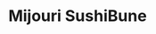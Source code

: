---
layout: place
title: Mijouri SushiBune
permalink: /california/san-bruno/mijouri-sushibune.html
stateAbbr: CA
stateName: California
cityName: San Bruno
seo:
  type: restaurant
  links: http://www.mijourisushibune1230b.com/
place_id: ChIJk7Cgmb95j4ARLgQRsr2ljuY
photos:
  - name: >-
      places/ChIJk7Cgmb95j4ARLgQRsr2ljuY/photos/AeeoHcJg7UN24PXlNbktdyY7h_D9p3JmF3q7q63uR1lhm4fA51c81kY7PVcoM1T08dGjZpcX1jkJRWuI5JxihCw7YGtXdbwcuVSJzfHzoPnaGC2jlNh8zlWUgeu8lZWNJJTIkvJ8hmsDzv-46N4UFtpBt9k2pMJPbCYzOIuH8H3BICYgzLyNmjQj0JvfsbxOlTr8auo_WbnuKHkbl80LNIQrrofudiJqCU_OFwMv034df_viu1Co87Ph9I4_ljVOaEtLgITZff8F49Un1saEnR13odpw45GxH-3u8nzPQxsMBhtxhA
    widthPx: 4032
    heightPx: 3024
    authorAttributions:
      - displayName: Mijouri SushiBune
        uri: https://maps.google.com/maps/contrib/116046821649933931122
        photoUri: >-
          https://lh3.googleusercontent.com/a/ACg8ocIw8HWIGtyi3qUi1oq_5HPXTi96LAPBhXFNg_Rvi3DOA_9XMQ=s100-p-k-no-mo
    flagContentUri: >-
      https://www.google.com/local/imagery/report/?cb_client=maps_api_places.places_api&image_key=!1e10!2sAF1QipOVyYg0YkRiZEhG2BP-tsyqFR67BKpe4L59_di7&hl=en-US
    googleMapsUri: >-
      https://www.google.com/maps/place//data=!3m4!1e2!3m2!1sAF1QipOVyYg0YkRiZEhG2BP-tsyqFR67BKpe4L59_di7!2e10!4m2!3m1!1s0x808f79bf99a0b093:0xe68ea5bdb211042e
  - name: >-
      places/ChIJk7Cgmb95j4ARLgQRsr2ljuY/photos/AeeoHcKnH361xRkHboVtPHVWk30deMqTq4gcGbxuhzrcz4GlHXzqZNbWi-IGHSbQ8jDWeH4VAKbssTSXw1uemokRsWRQNJWF9g-L_omufWeflPbxUiFqihIQkodlD0lDsU4SX5zmJWvpjwrLchp_8xILyUKJySaYSOe5KtWqKCoRkEsK8Lo3nMdALFZ3l9X-5G-OsVMA1Nzgi_VMCzixULh8ChGLmdN-sN7Ce9UaGAQJOOcHaPGNOczA2ywkqUFDqYgZ8x3q5ITa6dRH34E_jklbIAl4UEI1BWRb9Xd-ETGLLiSTd7b7it6jDvVjCZwvPscYHaq8jyoDmaF6RmoTYyg-OWvj3xSaYJ0to-AbAqCaWMWuuOZ0nMRmpI-yZreFjQvx3ATs3YkS3CyMI48uJBspFaxg253DoShRsSp2w2ssadABabOG
    widthPx: 3600
    heightPx: 4800
    authorAttributions:
      - displayName: Arty Larpnampha
        uri: https://maps.google.com/maps/contrib/110557828288569645344
        photoUri: >-
          https://lh3.googleusercontent.com/a-/ALV-UjUzH6SBdpVbp6RhYPWSJsTKaVxUnf-IFkyGwtZkodOlQXmnvQhw=s100-p-k-no-mo
    flagContentUri: >-
      https://www.google.com/local/imagery/report/?cb_client=maps_api_places.places_api&image_key=!1e10!2sCIHM0ogKEICAgMDIuOW8gAE&hl=en-US
    googleMapsUri: >-
      https://www.google.com/maps/place//data=!3m4!1e2!3m2!1sCIHM0ogKEICAgMDIuOW8gAE!2e10!4m2!3m1!1s0x808f79bf99a0b093:0xe68ea5bdb211042e
  - name: >-
      places/ChIJk7Cgmb95j4ARLgQRsr2ljuY/photos/AeeoHcLkAPecjVTCMQMLpWYKFkl1RJRAmJhnZ8tX0W0vVQBi5-GPQFjWGT46fZ5e_fvk7lxA1wvsIdW0bAUg9MJSS2A6xn_4iMdEO_DcEbOJWvLn_pEL3ceRtjBhlDr4Yn4ibxpB3tK_Byn71LRL-6x_yPMZJzNP_9Vmw5C6leK7oRxlexQqlTTmRdnMg3wS2N9CMkT2Z-dLj3CWsw89uuJWdZLcBJi0LyvSW7Vv7PI3Od3I-Ad4MIFovGRSeD6_udvWgvKLlCR30h4yruQcVNPqP9iQf5kJX57mUJ0KRp0oZ8Viyg
    widthPx: 4032
    heightPx: 3024
    authorAttributions:
      - displayName: Mijouri SushiBune
        uri: https://maps.google.com/maps/contrib/116046821649933931122
        photoUri: >-
          https://lh3.googleusercontent.com/a/ACg8ocIw8HWIGtyi3qUi1oq_5HPXTi96LAPBhXFNg_Rvi3DOA_9XMQ=s100-p-k-no-mo
    flagContentUri: >-
      https://www.google.com/local/imagery/report/?cb_client=maps_api_places.places_api&image_key=!1e10!2sAF1QipMxf_S63_Vu4GulqO-Re1HfqojXxqY9UJmarFV1&hl=en-US
    googleMapsUri: >-
      https://www.google.com/maps/place//data=!3m4!1e2!3m2!1sAF1QipMxf_S63_Vu4GulqO-Re1HfqojXxqY9UJmarFV1!2e10!4m2!3m1!1s0x808f79bf99a0b093:0xe68ea5bdb211042e
  - name: >-
      places/ChIJk7Cgmb95j4ARLgQRsr2ljuY/photos/AeeoHcLzOivF99-x1dQdzdCx6zPCIIqRTxvHsRjJVLdRl5EuHBodA6dHLP1oy78pRK9-6NgKzSykCmp_GY-kcPtqEkfiz_v6t6erH1LWSooPCTKC6Uz5wb_aXI4nl0C_cNgUU0UckPGaPwhw30CqJzLyu_b0egJZuEmBF9ugUcVRf-d_MFKZ0k7GP4FHG_TafNSHEIUjuI3yXjJCVzraI4oVUFrv7aGcVLcpQ8sxXDKEz1bCn5Elx38hKGUeltNEAIStZzaCKGwlZQ6Q94ymBIwPg0kbf0ieykrabmW63QpJW73Z7j7IhYH-jtxtDlFr6XFcnZe9S8NPBnfkNKW5IC3vNbpMCss142sKayhYPiu7XK0Gdd8AKe7S5nQPdIQnW_FoVA5C6jzeF9_ogg0ukb35c-1CqtJUYqbdOLcKeioipOgVMb0
    widthPx: 4032
    heightPx: 3024
    authorAttributions:
      - displayName: Arty Larpnampha
        uri: https://maps.google.com/maps/contrib/110557828288569645344
        photoUri: >-
          https://lh3.googleusercontent.com/a-/ALV-UjUzH6SBdpVbp6RhYPWSJsTKaVxUnf-IFkyGwtZkodOlQXmnvQhw=s100-p-k-no-mo
    flagContentUri: >-
      https://www.google.com/local/imagery/report/?cb_client=maps_api_places.places_api&image_key=!1e10!2sCIHM0ogKEICAgMDIuOXc3wE&hl=en-US
    googleMapsUri: >-
      https://www.google.com/maps/place//data=!3m4!1e2!3m2!1sCIHM0ogKEICAgMDIuOXc3wE!2e10!4m2!3m1!1s0x808f79bf99a0b093:0xe68ea5bdb211042e
  - name: >-
      places/ChIJk7Cgmb95j4ARLgQRsr2ljuY/photos/AeeoHcLZ_mw3c4J7p9IsGkMM53i9TPRwSNSI7YcCAqaWDDm5aGNypdgJtyTAWMIAzb5yc2zYAGScogv1INuNxSqyg7qLUOnIKYVqln0Qx8EipV1P7I5vgUx43guL8Eow54YlGXIF2BuTNQPIRofTmMy8wkovjX15HVZowYMWLHsYTzgT3gcJlqOQEWQhocwbaepcjE0ZWsbjEutIA4Q3ikcHRPWoLtRQnKMDEHI2Iy7LBMAuq84AkpJXKvejtxpDaMNxLYv-C9Q-YVIpuyOFkLP6FjtiAuEVLRU4lO0yrwxWoeRvfx2jkpzm8aTZjr6wN_fumGEquE2Bw8o-ybkG3wRLzVXtnUHoT6e49Fu0ET_2r_zSRygFsUcN_cJRrnLFFfiKcSBAPrPOindLscLa9ck2ir2ZrLi8gpCq19_L5v0zE4WPFw
    widthPx: 3600
    heightPx: 4800
    authorAttributions:
      - displayName: Arty Larpnampha
        uri: https://maps.google.com/maps/contrib/110557828288569645344
        photoUri: >-
          https://lh3.googleusercontent.com/a-/ALV-UjUzH6SBdpVbp6RhYPWSJsTKaVxUnf-IFkyGwtZkodOlQXmnvQhw=s100-p-k-no-mo
    flagContentUri: >-
      https://www.google.com/local/imagery/report/?cb_client=maps_api_places.places_api&image_key=!1e10!2sCIHM0ogKEICAgMDIuOXcHw&hl=en-US
    googleMapsUri: >-
      https://www.google.com/maps/place//data=!3m4!1e2!3m2!1sCIHM0ogKEICAgMDIuOXcHw!2e10!4m2!3m1!1s0x808f79bf99a0b093:0xe68ea5bdb211042e
  - name: >-
      places/ChIJk7Cgmb95j4ARLgQRsr2ljuY/photos/AeeoHcKcJf42D2UW5CLCvkOmb4BvcPIm-3qFAHT1hNWjmmIXVDvHJE-Tnf8J0W4-fO4OL9LagzH4p7Iq4TQZByN6I011OhI_o_ko9m0QrcbgCakgwyNQd5o3BiI9zMUmLGAiOv7Jor618LEAtnBSuAd4VWHfJaNKQEfjZ4PrMKizl-YmkhdZuuRGWRhDrmvFBYi_40RcmVu6VLOTMqGqqIBSaqScROE3GcmGF3FvcKrIJLBySEZtrXao-mg9NtAs0ktRrqfLfFUw_q6LstQ7peZNE7xZlGBeWmq6UUh6KVOgfPzLP9fc95-FFK4fBdgfttk4NVJY2CrPojuzS1Z4PgMTSJtlCSFErLHYg0SoLui01WVHvsBtNGdZvhb1Ap33VYoGevQNPklBhqVEZUO8CgaN2xSifoBQAIqNllvebeeZK1XQGG0
    widthPx: 2268
    heightPx: 2268
    authorAttributions:
      - displayName: Chloé Dambrine
        uri: https://maps.google.com/maps/contrib/113351998486312401070
        photoUri: >-
          https://lh3.googleusercontent.com/a-/ALV-UjW73Q2flgTUBxFdoEi1pRBe4YBWBhA-OFe0lIqaZCm2fAcSzKv0=s100-p-k-no-mo
    flagContentUri: >-
      https://www.google.com/local/imagery/report/?cb_client=maps_api_places.places_api&image_key=!1e10!2sCIHM0ogKEICAgMCI9oKEvwE&hl=en-US
    googleMapsUri: >-
      https://www.google.com/maps/place//data=!3m4!1e2!3m2!1sCIHM0ogKEICAgMCI9oKEvwE!2e10!4m2!3m1!1s0x808f79bf99a0b093:0xe68ea5bdb211042e
  - name: >-
      places/ChIJk7Cgmb95j4ARLgQRsr2ljuY/photos/AeeoHcKfDXBqxl2JWOk-e6ZTbrr2saXe9xrdBflA6kipHJBgMTDSi6d4Z8b1vF3oWmXDOc_6lTPohmRHMQ8to3YBoxO6-Xy_d--J8p1736WoOkSgreSLBwsByWWGNLxH1pBV6CVmrieMZxW5qasd_29WQc_nQnbA8FRBVD4RPN0bj2fRHCM2VxbeCdak6-65FSCYyZ2pM57XoKQ9GfYdDxT4yR2zdBIN3uQwL7YTW1wsuL7L5Yexum2uwieAf2fa0nkDPnecTEEcCdN09hAaTGDm_s9yMe3wzuMZEkAvr3RhTGZSVgXoXh1APHh9Va9gnarayj1zVqKiNsOnpN9qnl-DXWjHkOBrQPhBNWB40oj7MAznGzZiK7GYbrMUryQY-8amZge3BxHnD20kP_44oW77AJQNgjTtD5OVF1gP284
    widthPx: 2268
    heightPx: 2268
    authorAttributions:
      - displayName: Chloé Dambrine
        uri: https://maps.google.com/maps/contrib/113351998486312401070
        photoUri: >-
          https://lh3.googleusercontent.com/a-/ALV-UjW73Q2flgTUBxFdoEi1pRBe4YBWBhA-OFe0lIqaZCm2fAcSzKv0=s100-p-k-no-mo
    flagContentUri: >-
      https://www.google.com/local/imagery/report/?cb_client=maps_api_places.places_api&image_key=!1e10!2sCIHM0ogKEICAgMCI9oJE&hl=en-US
    googleMapsUri: >-
      https://www.google.com/maps/place//data=!3m4!1e2!3m2!1sCIHM0ogKEICAgMCI9oJE!2e10!4m2!3m1!1s0x808f79bf99a0b093:0xe68ea5bdb211042e
  - name: >-
      places/ChIJk7Cgmb95j4ARLgQRsr2ljuY/photos/AeeoHcJJD2FukqLmymGqBoKQOoA4Z6K4UPZHpNCInTCuxyoboOECxbCImqPQF8Rje_SfELkozAI2HJh4NxWi62uxU1ZbwywS4GfwOCYPzCLSE-Kcv9Fgh8q40WzakkED0pv-6RH7NX-twtst9aXa2eSBqRrHPk_KR9uD-qof-Yg0oCvExTJXZyXhLYMGtx7QfAdLU9Cs_KLrjm-DONZ7Y-QM3woPUkbagAKEXjcZjH9YfWC5-6RHrUN7Gwp0ucTax9OmGJ_QrXOaICYkfb6-I6snX_SJw79qNft56s7rK7UBtrZoISu-Tx7dyzdIr8ZWWft84QtjNZjJdo7-8CreFQB-cktzvnUMSJUpIUdKZtDepKh5zdF4mkgGnxVJDCmX3RqGW-Xxn5VU6xEPJcBIg6RaGSYx0Vk6DwI5xoDiz555mJ651VL4
    widthPx: 4032
    heightPx: 3024
    authorAttributions:
      - displayName: Christian Sumulong
        uri: https://maps.google.com/maps/contrib/105994582435043559203
        photoUri: >-
          https://lh3.googleusercontent.com/a-/ALV-UjWkcvCmOSRCp2bQhER540r6-aREMufZskSaPPPW-X8EP1mu-kw4=s100-p-k-no-mo
    flagContentUri: >-
      https://www.google.com/local/imagery/report/?cb_client=maps_api_places.places_api&image_key=!1e10!2sCIHM0ogKEICAgICsmdn34QE&hl=en-US
    googleMapsUri: >-
      https://www.google.com/maps/place//data=!3m4!1e2!3m2!1sCIHM0ogKEICAgICsmdn34QE!2e10!4m2!3m1!1s0x808f79bf99a0b093:0xe68ea5bdb211042e
  - name: >-
      places/ChIJk7Cgmb95j4ARLgQRsr2ljuY/photos/AeeoHcKu7SoYekMDUzhZKwvyzu6aFtA12Tb9xsdqp0Jeugcjm5B-Ouho04d2tMu11BubQ5vrsB7zAyNifdsuxWBoetkMFNFpCcVxJSU93z4hKtrBRO3VqjYCZK3_0ngkenuWs1BvVf6Pc8kAUKZFm34QybUUr0qRq2PYSmBogLBwVChu3H0Wy-cNmSHlwr-bpLZzgmZBQSGV3Gnl7OUh1-10gZIg-WO-NNgl1hmF35JSshRiUqbjykdEacsEjzJBB2sK-3ZGwjZr0mKCG6_YYMlLjOgON0RizQqDerC4itD3YE7ACFYndtoOgsvruqiTAsbN1exIKdUkg-tuYXx1HR0_wB3uXCV9jMtyKw6LcZQkSDJfRYpruov2z75RxF7T0CGPwUAMm5m7aNVKMP3alfXcYXfTnffdix5Ex5rjvIYGs-g
    widthPx: 3600
    heightPx: 4800
    authorAttributions:
      - displayName: Chris Rimando
        uri: https://maps.google.com/maps/contrib/109193954888287894374
        photoUri: >-
          https://lh3.googleusercontent.com/a-/ALV-UjUBBcNvqLB0DQppj_b_AFJJcHOGV-LwUF6H4Ln-qRnHMOYcfaJh=s100-p-k-no-mo
    flagContentUri: >-
      https://www.google.com/local/imagery/report/?cb_client=maps_api_places.places_api&image_key=!1e10!2sCIHM0ogKEICAgICH_bKiTA&hl=en-US
    googleMapsUri: >-
      https://www.google.com/maps/place//data=!3m4!1e2!3m2!1sCIHM0ogKEICAgICH_bKiTA!2e10!4m2!3m1!1s0x808f79bf99a0b093:0xe68ea5bdb211042e
  - name: >-
      places/ChIJk7Cgmb95j4ARLgQRsr2ljuY/photos/AeeoHcJqiDtIqE1rh_tmPARUdvExKD06kfxJQCZtUrYP0LgQ9l-2S7hWko5HArX1Yvt6lSSte_3S0V4YgMGbjF7eiX7Tz3-XSTu3GYixFFw08U7icdrJdWE3KejsWTy21pVMa7O_Vf8huhzd-_qDEqEKngf6LbEKCBsd00TLPVnWbKoyD4D9QJ9bcVoUYOIMKFAi_0paYlIytLWsAOBBC0rGiymIBUcYwdXP_YIcX5qBCiC_daQE_jUGCSTlYn-DdVFJVS8plfiWJrUF2yEg3Wneh2ZRlcaksOhd-hOwLMXrcpPBGfzfKwO2cPG_1X_8jKtZsJ_-2_2wwoYMxDYzULpxqmfhGrChA0nJvCNvM-m1-yjntpAW9ScWrt1yl83Z1DsE0WiYll_mdMb__yZaqKGqFDRLRn1At8ollwteLTAVHUUD37YZ
    widthPx: 3024
    heightPx: 3024
    authorAttributions:
      - displayName: Derrick C
        uri: https://maps.google.com/maps/contrib/116102549022880374876
        photoUri: >-
          https://lh3.googleusercontent.com/a/ACg8ocLrJ3T1yVLwPCwwUL3fFCMMBe83_Qy9UCM_Bn7oEylpB9PvLqc=s100-p-k-no-mo
    flagContentUri: >-
      https://www.google.com/local/imagery/report/?cb_client=maps_api_places.places_api&image_key=!1e10!2sCIHM0ogKEICAgIC2gI7FkwE&hl=en-US
    googleMapsUri: >-
      https://www.google.com/maps/place//data=!3m4!1e2!3m2!1sCIHM0ogKEICAgIC2gI7FkwE!2e10!4m2!3m1!1s0x808f79bf99a0b093:0xe68ea5bdb211042e
address: 1230 El Camino Real B, San Bruno, CA 94066, USA
street: 1230 El Camino Real B
city: San Bruno
state: CA
zip: '94066'
country: USA
neighborhood: null
latitude: '37.639603'
longitude: '-122.420718'
accessibility_options:
  wheelchairAccessibleParking: true
  wheelchairAccessibleEntrance: true
  wheelchairAccessibleRestroom: true
  wheelchairAccessibleSeating: true
business_status: OPERATIONAL
name: Mijouri SushiBune
google_maps_links:
  directionsUri: >-
    https://www.google.com/maps/dir//''/data=!4m7!4m6!1m1!4e2!1m2!1m1!1s0x808f79bf99a0b093:0xe68ea5bdb211042e!3e0
  placeUri: https://maps.google.com/?cid=16613398309571200046
  writeAReviewUri: >-
    https://www.google.com/maps/place//data=!4m3!3m2!1s0x808f79bf99a0b093:0xe68ea5bdb211042e!12e1
  reviewsUri: >-
    https://www.google.com/maps/place//data=!4m4!3m3!1s0x808f79bf99a0b093:0xe68ea5bdb211042e!9m1!1b1
  photosUri: >-
    https://www.google.com/maps/place//data=!4m3!3m2!1s0x808f79bf99a0b093:0xe68ea5bdb211042e!10e5
primary_type: Japanese Restaurant
opening_hours:
  regular: null
  current: null
secondary_opening_hours:
  regular:
    weekdayDescriptions: null
    type: null
  current:
    weekdayDescriptions: null
    type: null
phone: (650) 583-0294
price_level: PRICE_LEVEL_MODERATE
price_range: $20 &ndash; $30
rating: '4.2'
rating_count: 0
website: http://www.mijourisushibune1230b.com/
description: >-
  Discover Mijouri SushiBune in San Bruno, CA$$$Mijouri SushiBune in San Bruno,
  CA, provides a welcoming spot for enjoying fresh Japanese flavors in a
  straightforward setting. This laid-back eatery specializes in a variety of
  sushi options and classic dishes like teriyaki, complemented by beverages such
  as sake and beer, making it a go-to choice for those seeking sushi restaurants
  nearby. The menu highlights affordable yet satisfying meals, with
  accessibility features like wheelchair-friendly entrances and seating that
  ensure everyone can enjoy the experience. Additionally, options for dine-in,
  takeout, and delivery add convenience for locals exploring Japanese places
  close to home. Overall, it's a reliable destination for anyone craving
  authentic tastes in a comfortable atmosphere.
generative_summary: >-
  Discover Mijouri SushiBune in San Bruno, CA$$$Mijouri SushiBune in San Bruno,
  CA, provides a welcoming spot for enjoying fresh Japanese flavors in a
  straightforward setting. This laid-back eatery specializes in a variety of
  sushi options and classic dishes like teriyaki, complemented by beverages such
  as sake and beer, making it a go-to choice for those seeking sushi restaurants
  nearby. The menu highlights affordable yet satisfying meals, with
  accessibility features like wheelchair-friendly entrances and seating that
  ensure everyone can enjoy the experience. Additionally, options for dine-in,
  takeout, and delivery add convenience for locals exploring Japanese places
  close to home. Overall, it's a reliable destination for anyone craving
  authentic tastes in a comfortable atmosphere.
generative_disclosure: Summarized by AI using the Grok-3-Mini model.
reviews:
  - name: >-
      places/ChIJk7Cgmb95j4ARLgQRsr2ljuY/reviews/ChZDSUhNMG9nS0VJQ0FnTUNBenQ3TkV3EAE
    relativePublishTimeDescription: 2 months ago
    rating: 5
    text:
      text: >-
        I got the beef teriyaki and tempura lunch special for $12.95. With a tip
        still under twenty bucks. The beef was more tender than other places
        I've tried. The tempura was delicious and included one shrimp tempura,
        and the rest was vegetables. It also came with rice and a small salad.
        There are sushi boats here I'd like to come back and try. The staff told
        me for now, the boats are operating fridays and weekends only. While I
        waited for my to go order, I spoke with a very friendly employee who
        said the restaurant has been there for thirty years. This restaurant is
        definitely worth a try. I will be coming back. It's right next to lowe's
        in San Bruno.
      languageCode: en
    originalText:
      text: >-
        I got the beef teriyaki and tempura lunch special for $12.95. With a tip
        still under twenty bucks. The beef was more tender than other places
        I've tried. The tempura was delicious and included one shrimp tempura,
        and the rest was vegetables. It also came with rice and a small salad.
        There are sushi boats here I'd like to come back and try. The staff told
        me for now, the boats are operating fridays and weekends only. While I
        waited for my to go order, I spoke with a very friendly employee who
        said the restaurant has been there for thirty years. This restaurant is
        definitely worth a try. I will be coming back. It's right next to lowe's
        in San Bruno.
      languageCode: en
    authorAttribution:
      displayName: Sherry Harrington
      uri: https://www.google.com/maps/contrib/104961624273758016570/reviews
      photoUri: >-
        https://lh3.googleusercontent.com/a-/ALV-UjWwH-pXG6bKKLCo_a7Jz7STPJKCAZBq5vEAjlNXP5_GHq1mDXiMAQ=s128-c0x00000000-cc-rp-mo-ba5
    publishTime: '2025-01-31T22:38:06.539394Z'
    flagContentUri: >-
      https://www.google.com/local/review/rap/report?postId=ChZDSUhNMG9nS0VJQ0FnTUNBenQ3TkV3EAE&d=17924085&t=1
    googleMapsUri: >-
      https://www.google.com/maps/reviews/data=!4m6!14m5!1m4!2m3!1sChZDSUhNMG9nS0VJQ0FnTUNBenQ3TkV3EAE!2m1!1s0x808f79bf99a0b093:0xe68ea5bdb211042e
  - name: >-
      places/ChIJk7Cgmb95j4ARLgQRsr2ljuY/reviews/ChZDSUhNMG9nS0VJQ0FnTUNnbTktTVR3EAE
    relativePublishTimeDescription: a month ago
    rating: 5
    text:
      text: >-
        Spouse and I go every week!  The atmosphere is nice.  We get excellent
        service!  The food is always delicious and the location is very clean. 
        Nice staff that remembers your order from the previous time so they know
        what we like 👍
      languageCode: en
    originalText:
      text: >-
        Spouse and I go every week!  The atmosphere is nice.  We get excellent
        service!  The food is always delicious and the location is very clean. 
        Nice staff that remembers your order from the previous time so they know
        what we like 👍
      languageCode: en
    authorAttribution:
      displayName: Larry Cabano
      uri: https://www.google.com/maps/contrib/114784331846155830984/reviews
      photoUri: >-
        https://lh3.googleusercontent.com/a/ACg8ocLIDhp6BD1Pic8HzZGfzcrMZBg2U_0BDGM6lKkVzffXLvtcBA=s128-c0x00000000-cc-rp-mo
    publishTime: '2025-02-21T01:55:36.691416Z'
    flagContentUri: >-
      https://www.google.com/local/review/rap/report?postId=ChZDSUhNMG9nS0VJQ0FnTUNnbTktTVR3EAE&d=17924085&t=1
    googleMapsUri: >-
      https://www.google.com/maps/reviews/data=!4m6!14m5!1m4!2m3!1sChZDSUhNMG9nS0VJQ0FnTUNnbTktTVR3EAE!2m1!1s0x808f79bf99a0b093:0xe68ea5bdb211042e
  - name: >-
      places/ChIJk7Cgmb95j4ARLgQRsr2ljuY/reviews/ChdDSUhNMG9nS0VJQ0FnTUNJOXFUNHpnRRAB
    relativePublishTimeDescription: a week ago
    rating: 5
    text:
      text: Excellent lunchi! Thank you a lot!
      languageCode: en
    originalText:
      text: Excellent lunchi! Thank you a lot!
      languageCode: en
    authorAttribution:
      displayName: Chloé Dambrine
      uri: https://www.google.com/maps/contrib/113351998486312401070/reviews
      photoUri: >-
        https://lh3.googleusercontent.com/a-/ALV-UjW73Q2flgTUBxFdoEi1pRBe4YBWBhA-OFe0lIqaZCm2fAcSzKv0=s128-c0x00000000-cc-rp-mo-ba3
    publishTime: '2025-04-01T20:30:12.287482Z'
    flagContentUri: >-
      https://www.google.com/local/review/rap/report?postId=ChdDSUhNMG9nS0VJQ0FnTUNJOXFUNHpnRRAB&d=17924085&t=1
    googleMapsUri: >-
      https://www.google.com/maps/reviews/data=!4m6!14m5!1m4!2m3!1sChdDSUhNMG9nS0VJQ0FnTUNJOXFUNHpnRRAB!2m1!1s0x808f79bf99a0b093:0xe68ea5bdb211042e
  - name: >-
      places/ChIJk7Cgmb95j4ARLgQRsr2ljuY/reviews/ChdDSUhNMG9nS0VJQ0FnSUNHM2E3WTZnRRAB
    relativePublishTimeDescription: a year ago
    rating: 5
    text:
      text: >-
        We just left this amazing restaurant! We loved everything! The food is
        delicious,  the service was amazing,  was a girl very very kind and
        courteous!  We chose the bento box delux, one beef and one salmon,  is a
        lot of food to be honest! Perfect if you are hungry =)) I definitely
        recommend this place!

        [UPDATE] Just left the restaurant and my opinion is the same 5 start!!!
        The waitress is mega kind, fast! This service that she give is one of
        the reasons that made us come back! Service is 10

        [UPDATE2] 1 Year without visit this simple place and my opinion is still
        the same AMAZING!!! Simple but goooood! Don't hesitate to ask the bento
        Deluxe Dinner! Is worth every penny! The waitresses were a man at this
        time, but he was so kind like the last girl that served us last time, so
        customer service is amazing, food is amazing! A lot of food on this
        dish, and the sashimi was fressssshhhhhh..... I will come back for sure!

        Is definitely a Yessssssss
      languageCode: en
    originalText:
      text: >-
        We just left this amazing restaurant! We loved everything! The food is
        delicious,  the service was amazing,  was a girl very very kind and
        courteous!  We chose the bento box delux, one beef and one salmon,  is a
        lot of food to be honest! Perfect if you are hungry =)) I definitely
        recommend this place!

        [UPDATE] Just left the restaurant and my opinion is the same 5 start!!!
        The waitress is mega kind, fast! This service that she give is one of
        the reasons that made us come back! Service is 10

        [UPDATE2] 1 Year without visit this simple place and my opinion is still
        the same AMAZING!!! Simple but goooood! Don't hesitate to ask the bento
        Deluxe Dinner! Is worth every penny! The waitresses were a man at this
        time, but he was so kind like the last girl that served us last time, so
        customer service is amazing, food is amazing! A lot of food on this
        dish, and the sashimi was fressssshhhhhh..... I will come back for sure!

        Is definitely a Yessssssss
      languageCode: en
    authorAttribution:
      displayName: Jeff Walker
      uri: https://www.google.com/maps/contrib/102365896830145415207/reviews
      photoUri: >-
        https://lh3.googleusercontent.com/a-/ALV-UjVNRPK3wDvfsT8MfsyZz5dpCTp6DKoOMT1lZQzYzYsee3yK3mVK=s128-c0x00000000-cc-rp-mo-ba6
    publishTime: '2023-10-08T06:19:40.486692Z'
    flagContentUri: >-
      https://www.google.com/local/review/rap/report?postId=ChdDSUhNMG9nS0VJQ0FnSUNHM2E3WTZnRRAB&d=17924085&t=1
    googleMapsUri: >-
      https://www.google.com/maps/reviews/data=!4m6!14m5!1m4!2m3!1sChdDSUhNMG9nS0VJQ0FnSUNHM2E3WTZnRRAB!2m1!1s0x808f79bf99a0b093:0xe68ea5bdb211042e
  - name: >-
      places/ChIJk7Cgmb95j4ARLgQRsr2ljuY/reviews/ChdDSUhNMG9nS0VJQ0FnSURlb05POXR3RRAB
    relativePublishTimeDescription: 2 years ago
    rating: 5
    text:
      text: >-
        Glad to find this adorable restaurant around South San Francisco. Our
        meal was so amazing 18 bucks for a huge combo and everything was tasty.
        You could have everything as well. The staffs was so friendly. This was
        a great experience for my first night at SFO.
      languageCode: en
    originalText:
      text: >-
        Glad to find this adorable restaurant around South San Francisco. Our
        meal was so amazing 18 bucks for a huge combo and everything was tasty.
        You could have everything as well. The staffs was so friendly. This was
        a great experience for my first night at SFO.
      languageCode: en
    authorAttribution:
      displayName: Venus Chen
      uri: https://www.google.com/maps/contrib/111624050701631151200/reviews
      photoUri: >-
        https://lh3.googleusercontent.com/a/ACg8ocK8wclwUJGIZHXEbJ8XiVVwyecNb1IRsc2kJMYIuPfcMv0gvDX8=s128-c0x00000000-cc-rp-mo-ba5
    publishTime: '2022-09-29T06:30:01.927996Z'
    flagContentUri: >-
      https://www.google.com/local/review/rap/report?postId=ChdDSUhNMG9nS0VJQ0FnSURlb05POXR3RRAB&d=17924085&t=1
    googleMapsUri: >-
      https://www.google.com/maps/reviews/data=!4m6!14m5!1m4!2m3!1sChdDSUhNMG9nS0VJQ0FnSURlb05POXR3RRAB!2m1!1s0x808f79bf99a0b093:0xe68ea5bdb211042e
review_summary: >-
  What Guests Are Saying$$$Visitors to this sushi spot often rave about the
  tasty and well-prepared meals that offer great value, with many highlighting
  the flavorful specials and generous portions that leave them satisfied. Folks
  appreciate the friendly and attentive service, which creates a welcoming vibe
  and makes every visit feel smooth and enjoyable. The clean environment and
  consistent quality have turned it into a favorite for repeat trips, especially
  for groups or families looking for reliable dining options. While some note
  it's a hidden gem in the area, the overall feedback leans positive,
  emphasizing how the combination of affordability and taste keeps people coming
  back for more sushi experiences. In short, it's a solid pick for anyone
  searching for top-rated sushi near San Bruno, with honest highlights on what
  makes it stand out.
review_disclosure: Summarized by AI using the Grok-3-Mini model.
parking_options:
  freeParkingLot: true
  freeStreetParking: true
  valetParking: false
payment_options:
  acceptsCreditCards: true
  acceptsDebitCards: true
  acceptsCashOnly: false
  acceptsNfc: true
allow_dogs: null
curbside_pickup: null
delivery: true
dine_in: true
good_for_children: true
good_for_groups: true
good_for_sports: false
live_music: false
menu_for_children: null
outdoor_seating: false
reservable: true
restroom: true
serves_beer: true
serves_breakfast: null
serves_brunch: null
serves_cocktails: null
serves_coffee: true
serves_dinner: true
serves_dessert: true
serves_lunch: true
serves_vegetarian_food: null
serves_wine: true
takeout: true
update_category: pro
places_description: >-
  Sushi rolls, classic Japanese fare & sake are dispensed in an unassuming
  strip-mall setting.

---